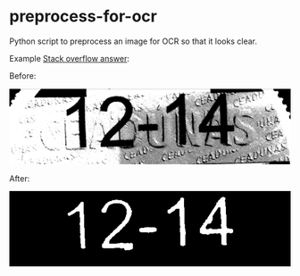# preprocess-for-ocr

Python script to preprocess an image for OCR so that it looks clear.

Example [Stack overflow answer](https://stackoverflow.com/questions/33881175/remove-background-noise-from-image-to-make-text-more-clear-for-ocr/33961545#33961545):

Before:

![before-so](./assets/before.png)

After:

![after-so](./assets/after.png)

